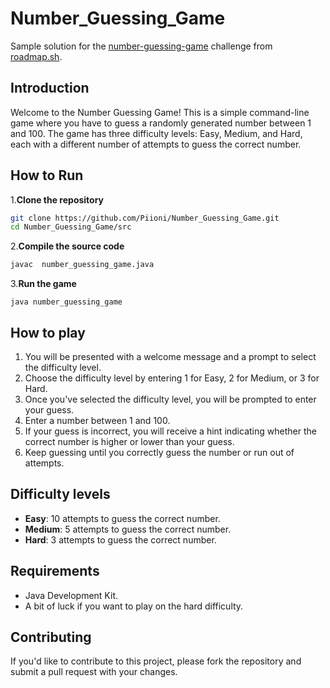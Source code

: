 # Number_Guessing_Game
Sample solution for the [number-guessing-game](https://roadmap.sh/projects/number-guessing-game) challenge from [roadmap.sh](https://roadmap.sh).

## Introduction
Welcome to the Number Guessing Game! This is a simple command-line game where you have to guess a randomly generated number between 1 and 100. The game has three difficulty levels: Easy, Medium, and Hard, each with a different number of attempts to guess the correct number.

## How to Run
1.**Clone the repository**
  ```bash
  git clone https://github.com/Piioni/Number_Guessing_Game.git
  cd Number_Guessing_Game/src
  ```

2.**Compile the source code**
  ```bash
  javac  number_guessing_game.java
  ```
3.**Run the game** 
  ```
  java number_guessing_game 
  ```

## How to play
1. You will be presented with a welcome message and a prompt to select the difficulty level.
2. Choose the difficulty level by entering 1 for Easy, 2 for Medium, or 3 for Hard.
3. Once you've selected the difficulty level, you will be prompted to enter your guess.
4. Enter a number between 1 and 100.
5. If your guess is incorrect, you will receive a hint indicating whether the correct number is higher or lower than your guess.
6. Keep guessing until you correctly guess the number or run out of attempts.

## Difficulty levels 
* **Easy**: 10 attempts to guess the correct number.
* **Medium**: 5 attempts to guess the correct number.
* **Hard**: 3 attempts to guess the correct number.

## Requirements
* Java Development Kit.
* A bit of luck if you want to play on the hard difficulty. 

## Contributing
If you'd like to contribute to this project, please fork the repository and submit a pull request with your changes.
